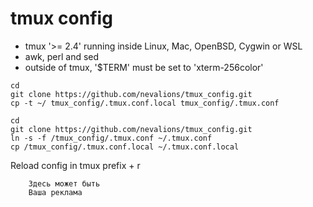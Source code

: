 # tmux config
- tmux '>= 2.4' running inside Linux, Mac, OpenBSD, Cygwin or WSL
- awk, perl and sed
- outside of tmux, '$TERM' must be set to 'xterm-256color'
```
cd
git clone https://github.com/nevalions/tmux_config.git
cp -t ~/ tmux_config/.tmux.conf.local tmux_config/.tmux.conf
```
```
cd
git clone https://github.com/nevalions/tmux_config.git
ln -s -f /tmux_config/.tmux.conf ~/.tmux.conf
cp /tmux_config/.tmux.conf.local ~/.tmux.conf.local
```
Reload config in tmux prefix + r

```
    Здесь может быть
    Ваша реклама
```
